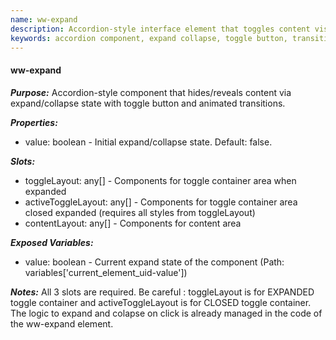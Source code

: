 ```yaml
---
name: ww-expand
description: Accordion-style interface element that toggles content visibility with a button or clickable area, featuring transition animations and customizable layouts for both collapsed and expanded states.
keywords: accordion component, expand collapse, toggle button, transition animations, content area, initial value, toggle layout, active toggle layout, content layout, editor mode
---
```


#### ww-expand

***Purpose:***
Accordion-style component that hides/reveals content via expand/collapse state with toggle button and animated transitions.

***Properties:***
- value: boolean - Initial expand/collapse state. Default: false.

***Slots:***
- toggleLayout: any[] - Components for toggle container area when expanded
- activeToggleLayout: any[] - Components for toggle container area closed expanded (requires all styles from toggleLayout)
- contentLayout: any[] - Components for content area

***Exposed Variables:***
- value: boolean - Current expand state of the component (Path: variables['current_element_uid-value'])

***Notes:***
All 3 slots are required.
Be careful : toggleLayout is for EXPANDED toggle container and activeToggleLayout is for CLOSED toggle container.
The logic to expand and colapse on click is already managed in the code of the ww-expand element.
